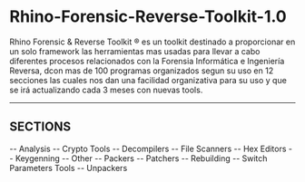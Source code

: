 # Rhino-Forensic-Reverse-Toolkit-1.0
Rhino Forensic &amp; Reverse Toolkit ® es un toolkit destinado a proporcionar en un solo framework las herramientas mas usadas para llevar a cabo diferentes procesos relacionados con la Forensia Informática e Ingeniería Reversa, dcon mas de 100 programas organizados segun su uso en 12 secciones las cuales nos dan una facilidad organizativa para su uso y que se irá actualizando cada 3 meses con nuevas tools.

--------
SECTIONS
--------
-- Analysis
-- Crypto Tools
-- Decompilers
-- File Scanners
-- Hex Editors
-- Keygenning
-- Other
-- Packers
-- Patchers
-- Rebuilding
-- Switch Parameters Tools
-- Unpackers

<img>
